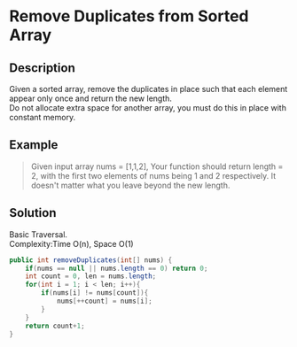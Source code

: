 # Remove Duplicates from Sorted Array  
## Description  
Given a sorted array, remove the duplicates in place such that each element appear only once and return the new length.  
Do not allocate extra space for another array, you must do this in place with constant memory.  
## Example  
> Given input array nums = [1,1,2], 
> Your function should return length = 2, with the first two elements of nums being 1 and 2 respectively. It doesn't matter what you leave beyond the new length.  
## Solution  
Basic Traversal.  
Complexity:Time O(n), Space O(1)  
```java
public int removeDuplicates(int[] nums) {
    if(nums == null || nums.length == 0) return 0;
    int count = 0, len = nums.length;
    for(int i = 1; i < len; i++){
        if(nums[i] != nums[count]){
            nums[++count] = nums[i];
        }
    }
    return count+1;
}
```
